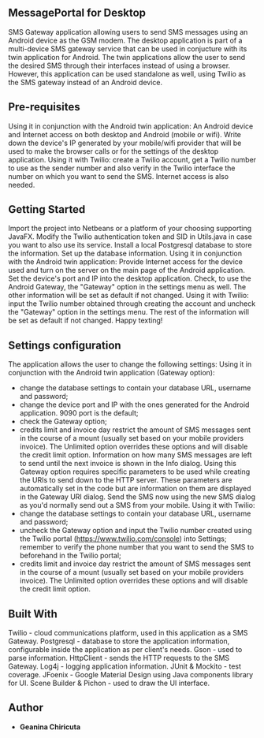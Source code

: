 ## MessagePortal for Desktop
SMS Gateway application allowing users to send SMS messages using an Android device as the GSM modem. The desktop application is part of a multi-device SMS gateway service
that can be used in conjucture with its twin application for Android. The twin applications allow the user to send the desired SMS through their interfaces
instead of using a browser. However, this application can be used standalone as well, using Twilio as the SMS gateway instead of an Android device.

## Pre-requisites
Using it in conjunction with the Android twin application: An Android device and Internet access on both desktop and Android (mobile or wifi). Write down the device's IP generated by your mobile/wifi provider that will be used to make the browser calls or 
for the settings of the desktop application. 
Using it with Twilio: create a Twilio account, get a Twilio number to use as the sender number and also verify in the Twilio interface the number on which you want to send the SMS.
Internet access is also needed.

## Getting Started
Import the project into Netbeans or a platform of your choosing supporting JavaFX. Modify the Twilio authentication token and SID in Utils.java in case you want to also use its service. Install a local Postgresql database to store the information. Set up the database information.
Using it in conjunction with the Android twin application: Provide Internet access for the device used and turn on the server on the main page of the Android application. Set the device's port and IP into the desktop application. Check, to use the Android Gateway, the "Gateway" option in the settings menu as well. The other information will be set as default if not changed.
Using it with Twilio: input the Twilio number obtained through creating the account and uncheck the "Gateway" option in the settings menu. The rest of the information will be set as default if not changed.
Happy texting!


## Settings configuration
The application allows the user to change the following settings:
Using it in conjunction with the Android twin application (Gateway option): 
 * change the database settings to contain your database URL, username and password;
 * change the device port and IP with the ones generated for the Android application. 9090 port is the default;
 * check the Gateway option;
 * credits limit and invoice day restrict the amount of SMS messages sent in the course of a mount (usually set based on your mobile providers invoice). The Unlimited option overrides these options and will disable the credit limit option.
Information on how many SMS messages are left to send until the next invoice is shown in the Info dialog.
Using this Gateway option requires specific parameters to be used while creating the URIs to send down to the HTTP server. These parameters are automatically set in the code but are information on them are displayed in the Gateway URI dialog.
Send the SMS now using the new SMS dialog as you'd normally send out a SMS from your mobile.
Using it with Twilio: 
 * change the database settings to contain your database URL, username and password;
 * uncheck the Gateway option and input the Twilio number created using the Twilio portal (https://www.twilio.com/console) into Settings; remember to verify the phone number that you want to send the SMS to beforehand in the Twilio portal;
 * credits limit and invoice day restrict the amount of SMS messages sent in the course of a mount (usually set based on your mobile providers invoice). The Unlimited option overrides these options and will disable the credit limit option.
 

## Built With
Twilio - cloud communications platform, used in this application as a SMS Gateway.
Postgresql - database to store the application information, configurable inside the application as per client's needs.
Gson - used to parse information.
HttpClient - sends the HTTP requests to the SMS Gateway.
Log4j - logging application information.
JUnit & Mockito - test coverage.
JFoenix - Google Material Design using Java components library for UI.
Scene Builder & Pichon - used to draw the UI interface.

## Author
* **Geanina Chiricuta**
